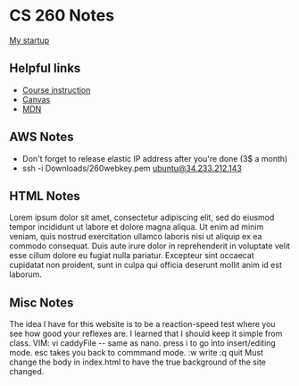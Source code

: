 # CS 260 Notes

[My startup](https://simon.cs260.click)

## Helpful links

- [Course instruction](https://github.com/webprogramming260)
- [Canvas](https://byu.instructure.com)
- [MDN](https://developer.mozilla.org)

## AWS Notes

- Don't forget to release elastic IP address after you're done (3$ a month)
- ssh -i Downloads/260webkey.pem ubuntu@34.233.212.143

## HTML Notes

Lorem ipsum dolor sit amet, consectetur adipiscing elit, sed do eiusmod tempor incididunt ut labore et dolore magna aliqua. Ut enim ad minim veniam, quis nostrud exercitation ullamco laboris nisi ut aliquip ex ea commodo consequat. Duis aute irure dolor in reprehenderit in voluptate velit esse cillum dolore eu fugiat nulla pariatur. Excepteur sint occaecat cupidatat non proident, sunt in culpa qui officia deserunt mollit anim id est laborum.

## Misc Notes
The idea I have for this website is to be a reaction-speed test where you see how good your reflexes are. I learned that I should keep it simple from class.
VIM: vi caddyFile -- same as nano. press i to go into insert/editing mode. esc takes you back to commmand mode. :w write :q quit
Must change the body in index.html to have the true background of the site changed.
